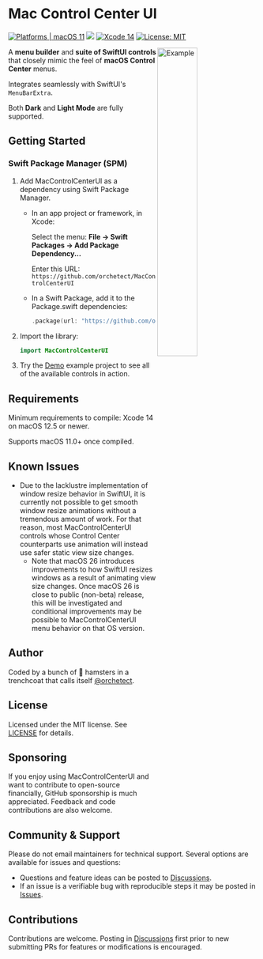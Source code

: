 # Mac Control Center UI

[![Platforms | macOS 11](https://img.shields.io/badge/platforms-macOS%2011-blue.svg?style=flat)](https://developer.apple.com/swift) [![](https://img.shields.io/endpoint?url=https%3A%2F%2Fswiftpackageindex.com%2Fapi%2Fpackages%2Forchetect%2FMacControlCenterUI%2Fbadge%3Ftype%3Dswift-versions)](https://swiftpackageindex.com/orchetect/MacControlCenterUI) [![Xcode 14](https://img.shields.io/badge/Xcode-14-blue.svg?style=flat)](https://developer.apple.com/swift) [![License: MIT](http://img.shields.io/badge/license-MIT-lightgrey.svg?style=flat)](https://github.com/orchetect/MacControlCenterUI/blob/main/LICENSE)

<img align="right" width="40%" src="Images/demo.png" alt="Example">



A **menu builder** and **suite of SwiftUI controls** that closely mimic the feel of **macOS Control Center** menus.

Integrates seamlessly with SwiftUI's `MenuBarExtra`.

Both **Dark** and **Light Mode** are fully supported.

## Getting Started

### Swift Package Manager (SPM)

1. Add MacControlCenterUI as a dependency using Swift Package Manager.

   - In an app project or framework, in Xcode:

     Select the menu: **File → Swift Packages → Add Package Dependency...**

     Enter this URL: `https://github.com/orchetect/MacControlCenterUI`

   - In a Swift Package, add it to the Package.swift dependencies:

     ```swift
     .package(url: "https://github.com/orchetect/MacControlCenterUI", from: "2.3.0")
     ```

2. Import the library:

   ```swift
   import MacControlCenterUI
   ```

3. Try the [Demo](Demo) example project to see all of the available controls in action.

## Requirements

Minimum requirements to compile: Xcode 14 on macOS 12.5 or newer.

Supports macOS 11.0+ once compiled.

## Known Issues

- Due to the lacklustre implementation of window resize behavior in SwiftUI, it is currently not possible to get smooth window resize animations without a tremendous amount of work. For that reason, most MacControlCenterUI controls whose Control Center counterparts use animation will instead use safer static view size changes.
  - Note that macOS 26 introduces improvements to how SwiftUI resizes windows as a result of animating view size changes. Once macOS 26 is close to public (non-beta) release, this will be investigated and conditional improvements may be possible to MacControlCenterUI menu behavior on that OS version.


## Author

Coded by a bunch of 🐹 hamsters in a trenchcoat that calls itself [@orchetect](https://github.com/orchetect).

## License

Licensed under the MIT license. See [LICENSE](https://github.com/orchetect/MacControlCenterUI/blob/master/LICENSE) for details.

## Sponsoring

If you enjoy using MacControlCenterUI and want to contribute to open-source financially, GitHub sponsorship is much appreciated. Feedback and code contributions are also welcome.

## Community & Support

Please do not email maintainers for technical support. Several options are available for issues and questions:

- Questions and feature ideas can be posted to [Discussions](https://github.com/orchetect/MacControlCenterUI/discussions).
- If an issue is a verifiable bug with reproducible steps it may be posted in [Issues](https://github.com/orchetect/MacControlCenterUI/issues).

## Contributions

Contributions are welcome. Posting in [Discussions](https://github.com/orchetect/MacControlCenterUI/discussions) first prior to new submitting PRs for features or modifications is encouraged.
